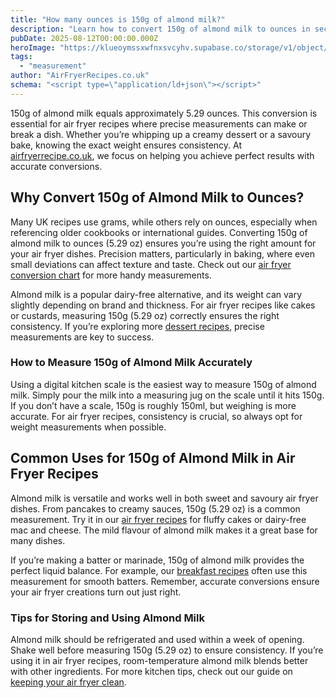 ```yaml
---
title: "How many ounces is 150g of almond milk?"
description: "Learn how to convert 150g of almond milk to ounces in seconds. Perfect for air fryer recipes and precise measurements."
pubDate: 2025-08-12T00:00:00.000Z
heroImage: "https://klueoymssxwfnxsvcyhv.supabase.co/storage/v1/object/public/md/how-many-ounces-is-150g-of-almond-milk-f904f881.webp"
tags:
  - "measurement"
author: "AirFryerRecipes.co.uk"
schema: "<script type=\"application/ld+json\"></script>"
---
```


<p>150g of almond milk equals approximately 5.29 ounces. This conversion is essential for air fryer recipes where precise measurements can make or break a dish. Whether you’re whipping up a creamy dessert or a savoury bake, knowing the exact weight ensures consistency. At <a href=https://www.airfryerrecipe.co.uk>airfryerrecipe.co.uk</a>, we focus on helping you achieve perfect results with accurate conversions.</p>  

<h2>Why Convert 150g of Almond Milk to Ounces?</h2>  
<p>Many UK recipes use grams, while others rely on ounces, especially when referencing older cookbooks or international guides. Converting 150g of almond milk to ounces (5.29 oz) ensures you’re using the right amount for your air fryer dishes. Precision matters, particularly in baking, where even small deviations can affect texture and taste. Check out our <a href=https://www.airfryerrecipe.co.uk/air-fryer-conversion-chart>air fryer conversion chart</a> for more handy measurements.</p>  

<p>Almond milk is a popular dairy-free alternative, and its weight can vary slightly depending on brand and thickness. For air fryer recipes like cakes or custards, measuring 150g (5.29 oz) correctly ensures the right consistency. If you’re exploring more <a href=https://www.airfryerrecipe.co.uk/recipe-category/dessert>dessert recipes</a>, precise measurements are key to success.</p>  

<h3>How to Measure 150g of Almond Milk Accurately</h3>  
<p>Using a digital kitchen scale is the easiest way to measure 150g of almond milk. Simply pour the milk into a measuring jug on the scale until it hits 150g. If you don’t have a scale, 150g is roughly 150ml, but weighing is more accurate. For air fryer recipes, consistency is crucial, so always opt for weight measurements when possible.</p>  

<h2>Common Uses for 150g of Almond Milk in Air Fryer Recipes</h2>  
<p>Almond milk is versatile and works well in both sweet and savoury air fryer dishes. From pancakes to creamy sauces, 150g (5.29 oz) is a common measurement. Try it in our <a href=https://www.airfryerrecipe.co.uk/recipes>air fryer recipes</a> for fluffy cakes or dairy-free mac and cheese. The mild flavour of almond milk makes it a great base for many dishes.</p>  

<p>If you’re making a batter or marinade, 150g of almond milk provides the perfect liquid balance. For example, our <a href=https://www.airfryerrecipe.co.uk/recipe-category/breakfast>breakfast recipes</a> often use this measurement for smooth batters. Remember, accurate conversions ensure your air fryer creations turn out just right.</p>  

<h3>Tips for Storing and Using Almond Milk</h3>  
<p>Almond milk should be refrigerated and used within a week of opening. Shake well before measuring 150g (5.29 oz) to ensure consistency. If you’re using it in air fryer recipes, room-temperature almond milk blends better with other ingredients. For more kitchen tips, check out our guide on <a href=https://www.airfryerrecipe.co.uk/air-fryer-cleaner>keeping your air fryer clean</a>.</p>